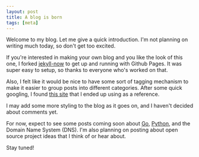 ```yaml
---
layout: post
title: A blog is born
tags: [meta]
---
```


Welcome to my blog. Let me give a quick introduction.
I'm not planning on writing much today, so don't get too excited.

If you're interested in making your own blog and you like the look of this one,
I forked [jekyll-now](https://github.com/barryclark/jekyll-now/) to get up and running with Github Pages.
It was super easy to setup, so thanks to everyone who's worked on that.

Also, I felt like it would be nice to have some sort of tagging mechanism to make it easier to group posts into different categories.
After some quick googling, I found [this site](https://codinfox.github.io/dev/2015/03/06/use-tags-and-categories-in-your-jekyll-based-github-pages/)
that I ended up using as a reference.

I may add some more styling to the blog as it goes on, and I haven't decided about comments yet.

For now, expect to see some posts coming soon about [Go](https://golang.org), [Python](https://python.org), and the Domain Name System (DNS).
I'm also planning on posting about open source project ideas that I think of or hear about.

Stay tuned!
